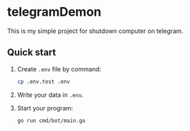# telegramDemon

This is my simple project for shutdown computer on telegram.

## Quick start

1. Create `.env` file by command:
    ```bash
    cp .env.test .env
    ```
   
2. Write your data in `.env`.

3. Start your program:
    ```bash
    go run cmd/bot/main.go
    ```
